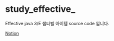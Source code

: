 # study_effective_
Effective java 3/E 챕터별 아이템 source code 입니다.

<div><a href = "https://www.notion.so/Effective-Java-282235a03d724751bf17efbe02c02af8"> Notion </a></div>
